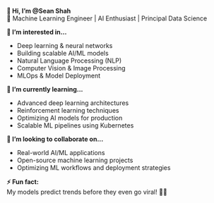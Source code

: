 **👋 Hi, I’m @Sean Shah**  
🚀 Machine Learning Engineer | AI Enthusiast | Principal Data Science

**👀 I’m interested in...**  
- Deep learning & neural networks  
- Building scalable AI/ML models  
- Natural Language Processing (NLP)  
- Computer Vision & Image Processing  
- MLOps & Model Deployment  

**🌱 I’m currently learning...**  
- Advanced deep learning architectures  
- Reinforcement learning techniques  
- Optimizing AI models for production  
- Scalable ML pipelines using Kubernetes  

**💞️ I’m looking to collaborate on...**  
- Real-world AI/ML applications  
- Open-source machine learning projects  
- Optimizing ML workflows and deployment strategies  

**⚡ Fun fact:**  
My models predict trends before they even go viral! 🚀😎  
